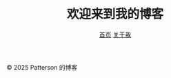 <!DOCTYPE html>
<html lang="zh">
<head>
  <meta charset="UTF-8" />
  <meta name="viewport" content="width=device-width, initial-scale=1.0" />
  <title>Patterson 的博客</title>
  <link rel="stylesheet" href="style.css" />
</head>
<body>
  <header>
    <h1>欢迎来到我的博客</h1>
    <nav>
      <a href="#">首页</a>
      <a href="#">关于我</a>
    </nav>
  </header>

  <main id="blog-list">
    <!-- 博客文章列表将由 JavaScript 动态加载 -->
  </main>

  <footer>
    <p>© 2025 Patterson 的博客</p>
  </footer>

  <script src="script.js"></script>
</body>
</html>
